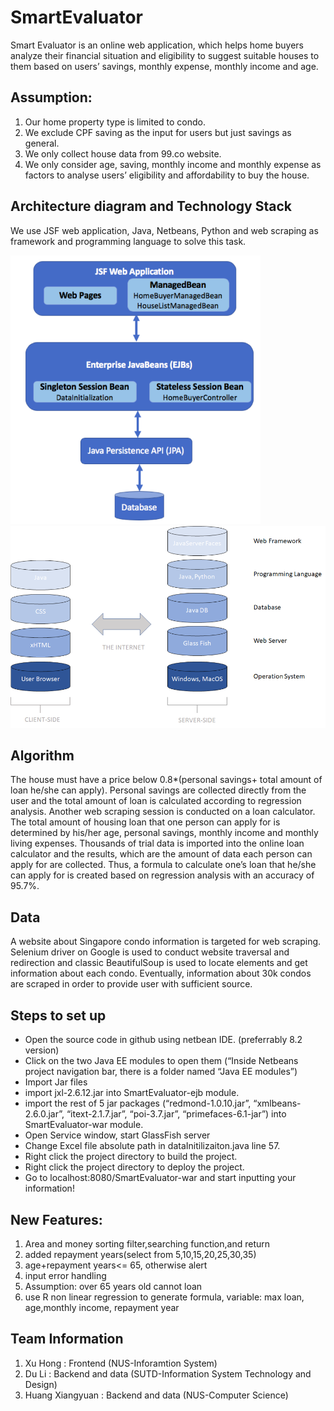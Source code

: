 # SmartEvaluator
Smart Evaluator is an online web application, which helps home buyers analyze their financial situation and eligibility to suggest suitable houses to them based on users’ savings, monthly expense, monthly income and age. 

## Assumption: 
1.	Our home property type is limited to condo.
2.	We exclude CPF saving as the input for users but just savings as general.
3.	We only collect house data from 99.co website.
4.	We only consider age, saving, monthly income and monthly expense as factors to analyse users’ eligibility and affordability to buy the house.

## Architecture diagram and Technology Stack
<p>
  We use JSF web application, Java, Netbeans, Python and web scraping as framework and programming language to solve this task.
</p>
<img width="400" src="img/architecture.png">
<img width="600" src="img/stack.png">

## Algorithm
The house must have a price below 0.8*(personal savings+ total amount of loan he/she can apply). Personal savings are collected directly from the user and the total amount of loan is calculated according to regression analysis.
Another web scraping session is conducted on a loan calculator. The total amount of housing loan that one person can apply for is determined by his/her age, personal savings, monthly income and monthly living expenses. Thousands of trial data is imported into the online loan calculator and the results, which are the amount of data each person can apply for are collected. Thus, a formula to calculate one’s loan that he/she can apply for is created based on regression analysis with an accuracy of 95.7%.

## Data 
A website about Singapore condo information is targeted for web scraping. Selenium driver on Google is used to conduct website traversal and redirection and classic BeautifulSoup is used to locate elements and get information about each condo. Eventually, information about 30k condos are scraped in order to provide user with sufficient source.

## Steps to set up
-	Open the source code in github using netbean IDE. (preferrably 8.2 version)
-	Click on the two Java EE modules to open them (“Inside Netbeans project navigation bar, there is a folder named “Java EE modules”)
-	Import Jar files
- import  jxl-2.6.12.jar into SmartEvaluator-ejb module.
- import the rest of 5 jar packages (“redmond-1.0.10.jar”, “xmlbeans-2.6.0.jar”, “itext-2.1.7.jar”, “poi-3.7.jar”, “primefaces-6.1-jar”) into SmartEvaluator-war module.
-	Open Service window, start GlassFish server
-	Change Excel file absolute path in dataInitilizaiton.java line 57.
-	Right click the project directory to build the project.
-	Right click the project directory to deploy the project.
-	Go to localhost:8080/SmartEvaluator-war and start inputting your information!


## New Features:
1. Area and money sorting filter,searching function,and return
2. added repayment years(select from 5,10,15,20,25,30,35)
3. age+repayment years<= 65, otherwise alert
4. input error handling
5. Assumption: over 65 years old cannot loan
6. use R non linear regression to generate formula, variable: max loan, age,monthly income, repayment year 


## Team Information
1. Xu Hong : Frontend (NUS-Inforamtion System)
2. Du Li : Backend and data (SUTD-Information System Technology and Design)
3. Huang Xiangyuan : Backend and data (NUS-Computer Science)
